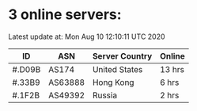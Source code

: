 # 3 online servers:

Latest update at: Mon Aug 10 12:10:11 UTC 2020

| ID | ASN | Server Country | Online |
| -- | --- | -------------- | ------ |
| #.D09B | AS174 | United States | 13 hrs |
| #.33B9 | AS63888 | Hong Kong | 6 hrs |
| #.1F2B | AS49392 | Russia | 2 hrs |

